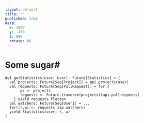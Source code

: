 ```yaml
---
layout: default
title: ""
published: true
data:
  x: 1600
  y: -450
  z: 980
  rotate: 60
---
```


# Some sugar#

<div class="highlight"><pre><code class="scala"><span class="k">def</span> getStatistics(user<span class="kt">: User</span>)<span class="kt">: Future[Statistics]</span> = {
  <span class="k">val</span> projects<span class="kt">: Future[Seq[Project]]</span> = api.projects(user)
  <span class="k">val</span> requests<span class="kt">: Future[Seq[PullRequest]]</span> = <span class="k">for</span> {
       ps <span class="k">&lt;-</span> projects
       requests <span class="k">&lt;-</span> Future.traverse(projects)(api.pullrequests)
    } <span class="k">yield</span> requests.flatten
  <span class="k">val</span> watchers<span class="kt">: Future[Seq[User]]</span> = ...
  <span class="k">for</span>((r,w) &lt;- requests zip watchers)
  <span class="k">yield</span> Statistics(user, r, w)
}
</code></pre></div>